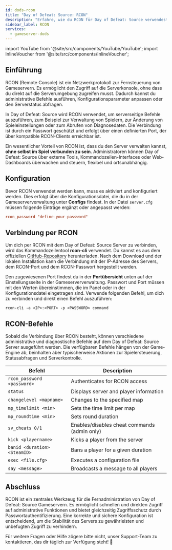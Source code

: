 ```yaml
---
id: dods-rcon
title: "Day of Defeat: Source: RCON"
description: "Erfahre, wie du RCON für Day of Defeat: Source verwendest – ZAP-Hosting Dokumentation"
sidebar_label: RCON
services:
  - gameserver-dods
---
```


import YouTube from '@site/src/components/YouTube/YouTube';
import InlineVoucher from '@site/src/components/InlineVoucher';

## Einführung

RCON (Remote Console) ist ein Netzwerkprotokoll zur Fernsteuerung von Gameservern. Es ermöglicht den Zugriff auf die Serverkonsole, ohne dass du direkt auf die Serverumgebung zugreifen musst. Dadurch kannst du administrative Befehle ausführen, Konfigurationsparameter anpassen oder den Serverstatus abfragen.

In Day of Defeat: Source wird RCON verwendet, um serverseitige Befehle auszuführen, zum Beispiel zur Verwaltung von Spielern, zur Änderung von Spieleinstellungen oder zum Abrufen von Diagnosedaten. Die Verbindung ist durch ein Passwort geschützt und erfolgt über einen definierten Port, der über kompatible RCON-Clients erreichbar ist.

Ein wesentlicher Vorteil von RCON ist, dass du den Server verwalten kannst, **ohne selbst im Spiel verbunden zu sein**. Administratoren können Day of Defeat: Source über externe Tools, Kommandozeilen-Interfaces oder Web-Dashboards überwachen und steuern, flexibel und ortsunabhängig.

<InlineVoucher />



## Konfiguration

Bevor RCON verwendet werden kann, muss es aktiviert und konfiguriert werden. Dies erfolgt über die Konfigurationsdatei, die du in der Gameserververwaltung unter **Configs** findest. In der Datei `server.cfg` müssen folgende Einträge ergänzt oder angepasst werden:

```cfg
rcon_password "define-your-password"
```



## Verbindung per RCON

Um dich per RCON mit dem Day of Defeat: Source Server zu verbinden, wird das Kommandozeilentool **rcon-cli** verwendet. Du kannst es aus dem offiziellen [GitHub-Repository](https://github.com/gorcon/rcon-cli) herunterladen. Nach dem Download und der lokalen Installation kann die Verbindung mit der IP-Adresse des Servers, dem RCON-Port und dem RCON-Passwort hergestellt werden.

Den zugewiesenen Port findest du in der **Portübersicht** unten auf der Einstellungsseite in der Gameserververwaltung. Passwort und Port müssen mit den Werten übereinstimmen, die im Panel oder in der Konfigurationsdatei eingetragen sind. Verwende folgenden Befehl, um dich zu verbinden und direkt einen Befehl auszuführen:

```
rcon-cli -a <IP>:<PORT> -p <PASSWORD> command
```



## RCON-Befehle

Sobald die Verbindung über RCON besteht, können verschiedene administrative und diagnostische Befehle auf dem Day of Defeat: Source Server ausgeführt werden. Die verfügbaren Befehle hängen von der Game-Engine ab, beinhalten aber typischerweise Aktionen zur Spielersteuerung, Statusabfragen und Serverkontrolle.

| Befehl                      | Description                                  |
| ---------------------------- | -------------------------------------------- |
| `rcon_password <password>`   | Authenticates for RCON access                |
| `status`                     | Displays server and player information       |
| `changelevel <mapname>`      | Changes to the specified map                 |
| `mp_timelimit <min>`         | Sets the time limit per map                  |
| `mp_roundtime <min>`         | Sets round duration                          |
| `sv_cheats 0/1`              | Enables/disables cheat commands (admin only) |
| `kick <playername>`          | Kicks a player from the server               |
| `banid <duration> <SteamID>` | Bans a player for a given duration           |
| `exec <file.cfg>`            | Executes a configuration file                |
| `say <message>`              | Broadcasts a message to all players          |



## Abschluss

RCON ist ein zentrales Werkzeug für die Fernadministration von Day of Defeat: Source Gameservern. Es ermöglicht schnellen und direkten Zugriff auf administrative Funktionen und bietet gleichzeitig Zugriffsschutz durch Passwortauthentifizierung. Eine korrekte und sichere Konfiguration ist entscheidend, um die Stabilität des Servers zu gewährleisten und unbefugten Zugriff zu verhindern.

Für weitere Fragen oder Hilfe zögere bitte nicht, unser Support-Team zu kontaktieren, das dir täglich zur Verfügung steht! 🙂
